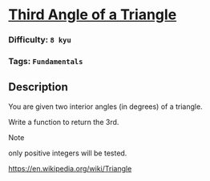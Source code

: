# [Third Angle of a Triangle](https://www.codewars.com/kata/5a023c426975981341000014)

### Difficulty: `8 kyu`

### Tags: `Fundamentals`

## Description

You are given two interior angles (in degrees) of a triangle.

Write a function to return the 3rd.

> [!NOTE]
> only positive integers will be tested.

https://en.wikipedia.org/wiki/Triangle

